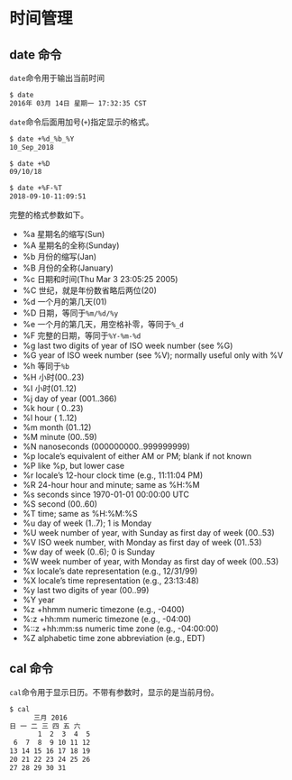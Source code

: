 # 时间管理

## date 命令

`date`命令用于输出当前时间

```bash
$ date
2016年 03月 14日 星期一 17:32:35 CST
```

`date`命令后面用加号(`+`)指定显示的格式。

```bash
$ date +%d_%b_%Y
10_Sep_2018

$ date +%D
09/10/18

$ date +%F-%T
2018-09-10-11:09:51
```

完整的格式参数如下。

- %a 星期名的缩写(Sun)
- %A 星期名的全称(Sunday)
- %b 月份的缩写(Jan)
- %B 月份的全称(January)
- %c 日期和时间(Thu Mar 3 23:05:25 2005)
- %C 世纪，就是年份数省略后两位(20)
- %d 一个月的第几天(01)
- %D 日期，等同于`%m/%d/%y`
- %e 一个月的第几天，用空格补零，等同于`%_d`
- %F 完整的日期，等同于`%Y-%m-%d`
- %g last two digits of year of ISO week number (see %G)
- %G year of ISO week number (see %V); normally useful only with %V
- %h 等同于`%b`
- %H 小时(00..23)
- %I 小时(01..12)
- %j day of year (001..366)
- %k hour ( 0..23)
- %l hour ( 1..12)
- %m month (01..12)
- %M minute (00..59)
- %N nanoseconds (000000000..999999999)
- %p locale’s equivalent of either AM or PM; blank if not known
- %P like %p, but lower case
- %r locale’s 12-hour clock time (e.g., 11:11:04 PM)
- %R 24-hour hour and minute; same as %H:%M
- %s seconds since 1970-01-01 00:00:00 UTC
- %S second (00..60)
- %T time; same as %H:%M:%S
- %u day of week (1..7); 1 is Monday
- %U week number of year, with Sunday as first day of week (00..53)
- %V ISO week number, with Monday as first day of week (01..53)
- %w day of week (0..6); 0 is Sunday
- %W week number of year, with Monday as first day of week (00..53)
- %x locale’s date representation (e.g., 12/31/99)
- %X locale’s time representation (e.g., 23:13:48)
- %y last two digits of year (00..99)
- %Y year
- %z +hhmm numeric timezone (e.g., -0400)
- %:z +hh:mm numeric timezone (e.g., -04:00)
- %::z +hh:mm:ss numeric time zone (e.g., -04:00:00)
- %Z alphabetic time zone abbreviation (e.g., EDT)

## cal 命令

`cal`命令用于显示日历。不带有参数时，显示的是当前月份。

```bash
$ cal
      三月 2016
日 一 二 三 四 五 六
       1  2  3  4  5
 6  7  8  9 10 11 12
13 14 15 16 17 18 19
20 21 22 23 24 25 26
27 28 29 30 31
```
